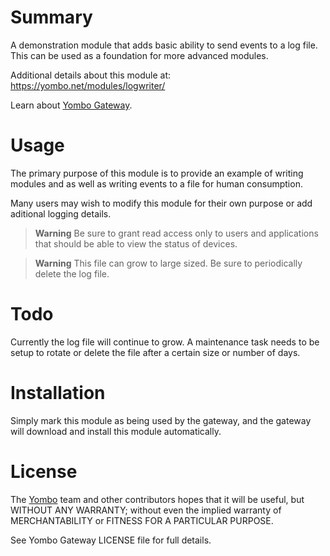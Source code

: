 Summary
=======

A demonstration module that adds basic ability to send events to a log file. This can be used as a foundation for more advanced modules.

Additional details about this module at: https://yombo.net/modules/logwriter/

Learn about [Yombo Gateway](https://yombo.net/).

Usage
=====

The primary purpose of this module is to provide an example of writing modules and as well as writing events to a file for human consumption.

Many users may wish to modify this module for their own purpose or add aditional logging details.

> **Warning**
Be sure to grant read access only to users and applications
that should be able to view the status of devices.

> **Warning**
This file can grow to large sized. Be sure to periodically delete the log file.

Todo
====

Currently the log file will continue to grow. A maintenance task needs to be setup to rotate or delete the file after a certain size or number of days.

Installation
============

Simply mark this module as being used by the gateway, and the gateway will
download and install this module automatically.

License
=======

The [Yombo](https://yombo.net/) team and other contributors hopes that it will be useful, but WITHOUT ANY WARRANTY; without even the implied warranty of MERCHANTABILITY or FITNESS FOR A PARTICULAR PURPOSE.

See Yombo Gateway LICENSE file for full details.

